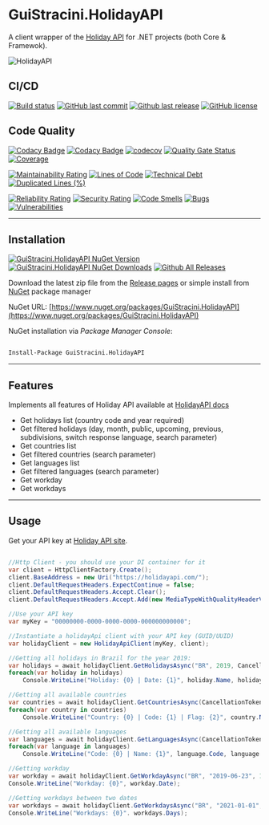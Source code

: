 # GuiStracini.HolidayAPI

A client wrapper of the [Holiday API](https://holidayapi.com/) for .NET projects (both Core & Framewok).

![HolidayAPI](https://raw.githubusercontent.com/guibranco/GuiStracini.HolidayAPI/master/logo.png)

## CI/CD

[![Build status](https://ci.appveyor.com/api/projects/status/b7k3k04cqncid7ji?svg=true)](https://ci.appveyor.com/project/guibranco/guistracini-holidayapi)
[![GitHub last commit](https://img.shields.io/github/last-commit/guibranco/GuiStracini.HolidayAPI)](https://github.com/guibranco/GuiStracini.HolidayAPI)
[![Github last release](https://img.shields.io/github/release-date/guibranco/GuiStracini.HolidayAPI.svg?style=flat)](https://github.com/guibranco/GuiStracini.HolidayAPI)
[![GitHub license](https://img.shields.io/github/license/guibranco/GuiStracini.HolidayAPI)](https://github.com/guibranco/GuiStracini.HolidayAPI)

## Code Quality

[![Codacy Badge](https://api.codacy.com/project/badge/Grade/76b91975f0574a8399ec878494813f4d)](https://www.codacy.com/manual/guilherme_9/GuiStracini.HolidayAPI?utm_source=github.com&amp;utm_medium=referral&amp;utm_content=guibranco/GuiStracini.HolidayAPI&amp;utm_campaign=Badge_Grade)
[![Codacy Badge](https://api.codacy.com/project/badge/Coverage/76b91975f0574a8399ec878494813f4d)](https://www.codacy.com/manual/guilherme_9/GuiStracini.HolidayAPI?utm_source=github.com&utm_medium=referral&utm_content=guibranco/GuiStracini.HolidayAPI&utm_campaign=Badge_Coverage)
[![codecov](https://codecov.io/gh/guibranco/GuiStracini.HolidayAPI/branch/master/graph/badge.svg)](https://codecov.io/gh/guibranco/GuiStracini.HolidayAPI)
[![Quality Gate Status](https://sonarcloud.io/api/project_badges/measure?project=guibranco_GuiStracini.HolidayAPI&metric=alert_status)](https://sonarcloud.io/dashboard?id=guibranco_GuiStracini.HolidayAPI)
[![Coverage](https://sonarcloud.io/api/project_badges/measure?project=guibranco_GuiStracini.HolidayAPI&metric=coverage)](https://sonarcloud.io/dashboard?id=guibranco_GuiStracini.HolidayAPI)

[![Maintainability Rating](https://sonarcloud.io/api/project_badges/measure?project=guibranco_GuiStracini.HolidayAPI&metric=sqale_rating)](https://sonarcloud.io/dashboard?id=guibranco_GuiStracini.HolidayAPI)
[![Lines of Code](https://sonarcloud.io/api/project_badges/measure?project=guibranco_GuiStracini.HolidayAPI&metric=ncloc)](https://sonarcloud.io/dashboard?id=guibranco_GuiStracini.HolidayAPI)
[![Technical Debt](https://sonarcloud.io/api/project_badges/measure?project=guibranco_GuiStracini.HolidayAPI&metric=sqale_index)](https://sonarcloud.io/dashboard?id=guibranco_GuiStracini.HolidayAPI)
[![Duplicated Lines (%)](https://sonarcloud.io/api/project_badges/measure?project=guibranco_GuiStracini.HolidayAPI&metric=duplicated_lines_density)](https://sonarcloud.io/dashboard?id=guibranco_GuiStracini.HolidayAPI)

[![Reliability Rating](https://sonarcloud.io/api/project_badges/measure?project=guibranco_GuiStracini.HolidayAPI&metric=reliability_rating)](https://sonarcloud.io/dashboard?id=guibranco_GuiStracini.HolidayAPI)
[![Security Rating](https://sonarcloud.io/api/project_badges/measure?project=guibranco_GuiStracini.HolidayAPI&metric=security_rating)](https://sonarcloud.io/dashboard?id=guibranco_GuiStracini.HolidayAPI)
[![Code Smells](https://sonarcloud.io/api/project_badges/measure?project=guibranco_GuiStracini.HolidayAPI&metric=code_smells)](https://sonarcloud.io/dashboard?id=guibranco_GuiStracini.HolidayAPI)
[![Bugs](https://sonarcloud.io/api/project_badges/measure?project=guibranco_GuiStracini.HolidayAPI&metric=bugs)](https://sonarcloud.io/dashboard?id=guibranco_GuiStracini.HolidayAPI)
[![Vulnerabilities](https://sonarcloud.io/api/project_badges/measure?project=guibranco_GuiStracini.HolidayAPI&metric=vulnerabilities)](https://sonarcloud.io/dashboard?id=guibranco_GuiStracini.HolidayAPI)

---

## Installation
[![GuiStracini.HolidayAPI NuGet Version](https://img.shields.io/nuget/v/GuiStracini.HolidayAPI.svg?style=flat)](https://www.nuget.org/packages/GuiStracini.HolidayAPI/)
[![GuiStracini.HolidayAPI NuGet Downloads](https://img.shields.io/nuget/dt/GuiStracini.HolidayAPI.svg?style=flat)](https://www.nuget.org/packages/GuiStracini.HolidayAPI/)
[![Github All Releases](https://img.shields.io/github/downloads/guibranco/GuiStracini.HolidayAPI/total.svg?style=flat)](https://github.com/guibranco/GuiStracini.HolidayAPI)

Download the latest zip file from the [Release pages](https://github.com/guibranco/GuiStracini.HolidayAPI/releases) or simple install from [NuGet](https://www.nuget.org/packages/GuiStracini.HolidayAPI) package manager

NuGet URL: [https://www.nuget.org/packages/GuiStracini.HolidayAPI](https://www.nuget.org/packages/GuiStracini.HolidayAPI)

NuGet installation via *Package Manager Console*:

```ps

Install-Package GuiStracini.HolidayAPI

```

---

## Features

Implements all features of Holiday API available at [HolidayAPI docs](https://holidayapi.com/)

   - Get holidays list (country code and year required)
   - Get filtered holidays (day, month, public, upcoming, previous, subdivisions, switch response language, search parameter)
   - Get countries list
   - Get filtered countries (search parameter)
   - Get languages list
   - Get filtered languages (search parameter)
   - Get workday
   - Get workdays

---

## Usage

Get your API key at [Holiday API site](https://holidayapi.com/).

```cs

//Http Client - you should use your DI container for it
var client = HttpClientFactory.Create();
client.BaseAddress = new Uri("https://holidayapi.com/");
client.DefaultRequestHeaders.ExpectContinue = false;
client.DefaultRequestHeaders.Accept.Clear();
client.DefaultRequestHeaders.Accept.Add(new MediaTypeWithQualityHeaderValue("application/json"));

//Use your API key
var myKey = "00000000-0000-0000-0000-000000000000";

//Instantiate a holidayApi client with your API key (GUID/UUID)
var holidayClient = new HolidayApiClient(myKey, client);

//Getting all holidays in Brazil for the year 2019:
var holidays = await holidayClient.GetHolidaysAsync("BR", 2019, CancellationToken.None);
foreach(var holiday in holidays)
    Console.WriteLine("Holiday: {0} | Date: {1}", holiday.Name, holiday.Date);

//Getting all available countries
var countries = await holidayClient.GetCountriesAsync(CancellationToken.None);
foreach(var country in countries)
    Console.WriteLine("Country: {0} | Code: {1} | Flag: {2}", country.Name, country.Code, country.Flag);

//Getting all available languages
var languages = await holidayClient.GetLanguagesAsync(CancellationToken.None);
foreach(var language in languages)
    Console.WriteLine("Code: {0} | Name: {1}", language.Code, language.Name);

//Getting workday
var workday = await holidayClient.GetWorkdayAsync("BR", "2019-06-23", 10, CancellationToken.None);
Console.WriteLine("Workday: {0}", workday.Date);

//Getting workdays between two dates
var workdays = await holidayClient.GetWorkdaysAsync("BR", "2021-01-01", "2021-06-01", CancellationToken.None);
Console.WriteLine("Workdays: {0}". workdays.Days);

```

